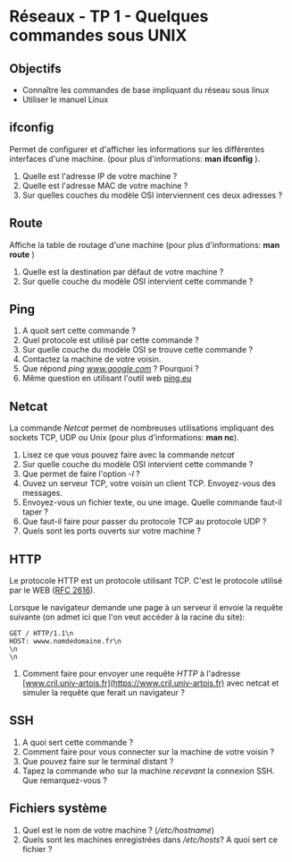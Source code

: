 # Réseaux - TP 1 - Quelques commandes sous UNIX

## Objectifs 

* Connaître les commandes de base impliquant du réseau sous linux
* Utiliser le manuel Linux


## ifconfig 

Permet de configurer et d'afficher les informations sur les différentes interfaces d'une machine. (pour plus d'informations: **man ifconfig** ). 

1. Quelle est l'adresse IP de votre machine ?
2. Quelle est l'adresse MAC de votre machine ? 
3. Sur quelles couches du modèle OSI interviennent ces deux adresses ?  

## Route 

Affiche la table de routage d'une machine (pour plus d'informations: **man route** )

1. Quelle est la destination par défaut de votre machine ?
2. Sur quelle couche du modèle OSI intervient cette commande ? 

## Ping 

1. A quoit sert cette commande ? 
2. Quel protocole est utilisé par cette commande ? 
3. Sur quelle couche du modèle OSI se trouve cette commande ? 
4. Contactez la machine de votre voisin.
5. Que répond *ping www.google.com* ?  Pourquoi ? 
6. Même question en utilisant l'outil web  [ping.eu](http://ping.eu/)

## Netcat
La commande *Netcat* permet de nombreuses utilisations impliquant des sockets TCP, UDP ou Unix (pour plus d'informations: **man nc**).

1. Lisez ce que vous pouvez faire avec la commande *netcat* 
2. Sur quelle couche du modèle OSI intervient cette commande ? 
3. Que permet de faire l'option *-l* ? 
4. Ouvez un serveur TCP, votre voisin un client TCP. Envoyez-vous des messages. 
5. Envoyez-vous un fichier texte, ou une image. Quelle commande faut-il taper ?  
6. Que faut-il faire pour passer du protocole TCP au protocole UDP ?  
7. Quels sont les ports ouverts sur votre machine ? 


## HTTP 
Le protocole HTTP est un protocole utilisant TCP. C'est le protocole utilisé par le WEB ([RFC 2616](https://tools.ietf.org/html/rfc2616)). 

Lorsque le navigateur demande une page à un serveur il envoie la requête suivante (on admet ici que l'on veut accéder à la racine du site): 
```
GET / HTTP/1.1\n
HOST: wwww.nomdedomaine.fr\n
\n
\n
```

1. Comment faire pour envoyer une requête *HTTP* à l'adresse [www.cril.univ-artois.fr](https://www.cril.univ-artois.fr) avec netcat et simuler la requête que ferait un navigateur ?

## SSH

1. A quoi sert cette commande ? 
2. Comment faire pour vous connecter sur la machine de votre voisin ?
3. Que pouvez faire sur le terminal distant ? 
4. Tapez la commande *who* sur la machine *recevant* la connexion SSH. Que remarquez-vous ?  


## Fichiers système  
1. Quel est le nom de votre machine ? (*/etc/hostname*)
2. Quels sont les machines enregistrées dans */etc/hosts*? A quoi sert ce fichier ? 


